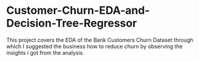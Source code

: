 # Customer-Churn-EDA-and-Decision-Tree-Regressor
This project covers the EDA of the Bank Customers Churn Dataset through which I suggested the business how to reduce churn by observing the insights i got from the analysis. 
